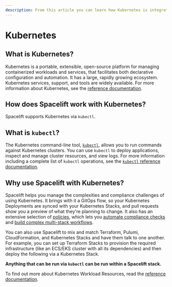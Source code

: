```yaml
---
description: From this article you can learn how Kubernetes is integrated into Spacelift
---
```


# Kubernetes

## What is Kubernetes?

Kubernetes is a portable, extensible, open-source platform for managing containerized workloads and services, that facilitates both declarative configuration and automation. It has a large, rapidly growing ecosystem. Kubernetes services, support, and tools are widely available. For more information about Kubernetes, see the [reference documentation](https://kubernetes.io/docs/concepts/overview/what-is-kubernetes/).

## How does Spacelift work with Kubernetes?

Spacelift supports Kubernetes via `kubectl`.

## What is `kubectl`?

The Kubernetes command-line tool, [`kubectl`](https://kubernetes.io/docs/reference/kubectl/kubectl/), allows you to run commands against Kubernetes clusters. You can use `kubectl` to deploy applications, inspect and manage cluster resources, and view logs. For more information including a complete list of `kubectl` operations, see the [`kubectl` reference documentation](https://kubernetes.io/docs/reference/kubectl/).

## Why use Spacelift with Kubernetes?

Spacelift helps you manage the complexities and compliance challenges of using Kubernetes. It brings with it a GitOps flow, so your Kubernetes Deployments are synced with your Kubernetes Stacks, and pull requests show you a preview of what they're planning to change. It also has an extensive selection of [policies](../../concepts/policy/), which lets you [automate compliance checks](../../concepts/policy/terraform-plan-policy.md) and [build complex multi-stack workflows](../../concepts/policy/trigger-policy.md).

You can also use Spacelift to mix and match Terraform, Pulumi, CloudFormation, and Kubernetes Stacks and have them talk to one another. For example, you can set up Terraform Stacks to provision the required infrastructure (like an ECS/EKS cluster with all its dependencies) and then deploy the following via a Kubernetes Stack.

**Anything that can be run via `kubectl` can be run within a Spacelift stack.**

To find out more about Kubernetes Workload Resources, read the [reference documentation](https://kubernetes.io/docs/concepts/workloads/controllers/).

